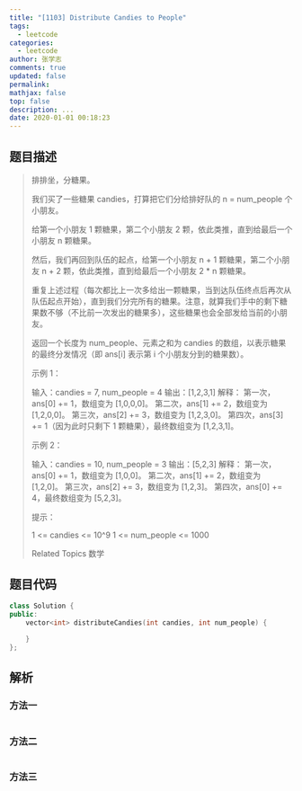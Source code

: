 ```yaml
---
title: "[1103] Distribute Candies to People"
tags:
  - leetcode
categories:
  - leetcode
author: 张学志
comments: true
updated: false
permalink:
mathjax: false
top: false
description: ...
date: 2020-01-01 00:18:23
---
```


## 题目描述

> 排排坐，分糖果。 
> 
> 我们买了一些糖果 candies，打算把它们分给排好队的 n = num_people 个小朋友。 
> 
> 给第一个小朋友 1 颗糖果，第二个小朋友 2 颗，依此类推，直到给最后一个小朋友 n 颗糖果。 
> 
> 然后，我们再回到队伍的起点，给第一个小朋友 n + 1 颗糖果，第二个小朋友 n + 2 颗，依此类推，直到给最后一个小朋友 2 * n 颗糖果。 
> 
> 重复上述过程（每次都比上一次多给出一颗糖果，当到达队伍终点后再次从队伍起点开始），直到我们分完所有的糖果。注意，就算我们手中的剩下糖果数不够（不比前一次发出的糖果多），这些糖果也会全部发给当前的小朋友。 
> 
> 返回一个长度为 num_people、元素之和为 candies 的数组，以表示糖果的最终分发情况（即 ans[i] 表示第 i 个小朋友分到的糖果数）。 
> 
> 
> 
> 示例 1： 
> 
> 输入：candies = 7, num_people = 4
> 输出：[1,2,3,1]
> 解释：
> 第一次，ans[0] += 1，数组变为 [1,0,0,0]。
> 第二次，ans[1] += 2，数组变为 [1,2,0,0]。
> 第三次，ans[2] += 3，数组变为 [1,2,3,0]。
> 第四次，ans[3] += 1（因为此时只剩下 1 颗糖果），最终数组变为 [1,2,3,1]。
> 
> 
> 示例 2： 
> 
> 输入：candies = 10, num_people = 3
> 输出：[5,2,3]
> 解释：
> 第一次，ans[0] += 1，数组变为 [1,0,0]。
> 第二次，ans[1] += 2，数组变为 [1,2,0]。
> 第三次，ans[2] += 3，数组变为 [1,2,3]。
> 第四次，ans[0] += 4，最终数组变为 [5,2,3]。
> 
> 
> 
> 
> 提示： 
> 
> 
> 1 <= candies <= 10^9 
> 1 <= num_people <= 1000 
> 
> Related Topics 数学

## 题目代码

```cpp
class Solution {
public:
    vector<int> distributeCandies(int candies, int num_people) {
        
    }
};
```

## 解析

### 方法一

```cpp

```

### 方法二

```cpp

```

### 方法三

```cpp

```

